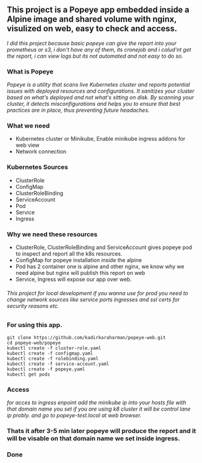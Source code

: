 ## This project is a Popeye app embedded inside a Alpine image and shared volume with nginx, visulized on web, easy to check and access. 

*I did this project because basic popeye can give the report into your prometheus or s3, i don't have any of them, its cronejob and i colud'nt get the report, i can view logs but its not automated and not easy to do so.*

### What is Popeye

*Popeye is a utility that scans live Kubernetes cluster and reports potential issues with deployed resources and configurations. It sanitizes your cluster based on what's deployed and not what's sitting on disk. By scanning your cluster, it detects misconfigurations and helps you to ensure that best practices are in place, thus preventing future headaches.*

### What we need

* Kubernetes cluster or Minikube, Enable minikube ingress addons for web view
* Network connection

### Kubernetes Sources

* ClusterRole
* ConfigMap
* ClusterRoleBinding
* ServiceAccount
* Pod
* Service
* Ingress

### Why we need these resources

* ClusterRole, ClusterRoleBinding and ServiceAccount gives popeye pod to inspect and report all the k8s resources.
* ConfigMap for popeye installation inside the alpine
* Pod has 2 container one is alpine and other nginx, we know why we need alpine but nginx will publish this report on web
* Service, Ingress will expose our app over web. 

###### This project for local development if you wanna use for prod you need to change network sources like service ports ingresses and ssl certs for security reasons etc.

### For using this app.

```
git clone https://github.com/kadirkaraharman/popeye-web.git
cd popeye-web/popeye
kubectl create -f cluster-role.yaml
kubectl create -f configmap.yaml
kubectl create -f rolebinding.yaml
kubectl create -f service-account.yaml
kubectl create -f popeye.yaml
kubectl get pods

```
### Access

*for acces to ingress enpoint add the minikube ip into your hosts file with that domain name you set if you are using k8 cluster it will be control lane ip probly. and go to popeye-test.local at web browser.*

### Thats it after 3-5 min later popeye will produce the report and it will be visable on that domain name we set inside ingress.
### Done